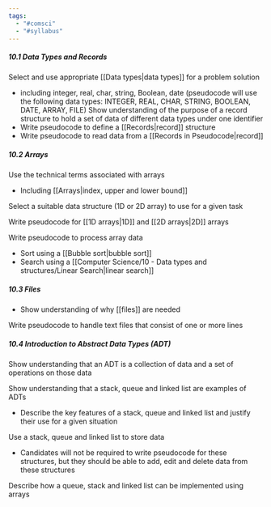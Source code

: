 ```yaml
---
tags:
  - "#comsci"
  - "#syllabus"
---
```

##### 10.1 Data Types and Records
Select and use appropriate [[Data types|data types]] for a problem solution 
-  including integer, real, char, string, Boolean, date (pseudocode will use the following data types: INTEGER, REAL, CHAR, STRING, BOOLEAN, DATE, ARRAY, FILE) 
Show understanding of the purpose of a record structure to hold a set of data of different data types under one identifier 
- Write pseudocode to define a [[Records|record]] structure 
- Write pseudocode to read data from a [[Records in Pseudocode|record]]

##### 10.2 Arrays
Use the technical terms associated with arrays 
- Including [[Arrays|index, upper and lower bound]]

Select a suitable data structure (1D or 2D array) to use for a given task 

Write pseudocode for [[1D arrays|1D]] and [[2D arrays|2D]] arrays 

Write pseudocode to process array data 
- Sort using a [[Bubble sort|bubble sort]]
- Search using a [[Computer Science/10 - Data types and structures/Linear Search|linear search]]

##### 10.3 Files

- Show understanding of why [[files]] are needed 

Write pseudocode to handle text files that consist of one or more lines

##### 10.4 Introduction to Abstract Data Types (ADT)

Show understanding that an ADT is a collection of data and a set of operations on those data 

Show understanding that a stack, queue and linked list are examples of ADTs 
- Describe the key features of a stack, queue and linked list and justify their use for a given situation 

Use a stack, queue and linked list to store data 
- Candidates will not be required to write pseudocode for these structures, but they should be able to add, edit and delete data from these structures

Describe how a queue, stack and linked list can be implemented using arrays